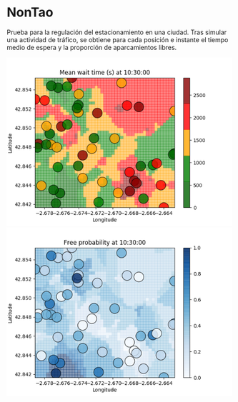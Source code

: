 # NonTao
Prueba para la regulación del estacionamiento en una ciudad. Tras simular una actividad de tráfico, se obtiene para cada posición e instante el tiempo medio de espera y la proporción de aparcamientos libres.

![alt text](https://github.com/ubarredo/NonTao/blob/master/plots/nontao_wait_time.png)
![alt text](https://github.com/ubarredo/NonTao/blob/master/plots/nontao_free_prob.png)
